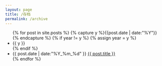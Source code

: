 ```yaml
---
layout: page
title: /存档
permalink: /archive
---
```


<ul class="listing">
{% for post in site.posts %}
  {% capture y %}{{post.date | date:"%Y"}}{% endcapture %}
  {% if year != y %}
    {% assign year = y %}
    <li class="listing-seperator">{{ y }}</li>
  {% endif %}
  <li class="listing-item">
    <time datetime="{{ post.date | date:"%Y-%m-%d" }}">{{ post.date | date:"%Y_%m_%d" }}</time>
    <a href="{{ post.url }}"> {{ post.title }}</a>
    </li>
{% endfor %}
</ul>
